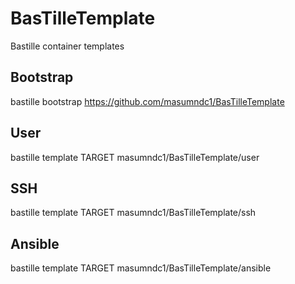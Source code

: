 # BasTilleTemplate
Bastille container templates

## Bootstrap
bastille bootstrap https://github.com/masumndc1/BasTilleTemplate

## User
bastille template TARGET masumndc1/BasTilleTemplate/user

## SSH 
bastille template TARGET masumndc1/BasTilleTemplate/ssh

## Ansible
bastille template TARGET masumndc1/BasTilleTemplate/ansible
